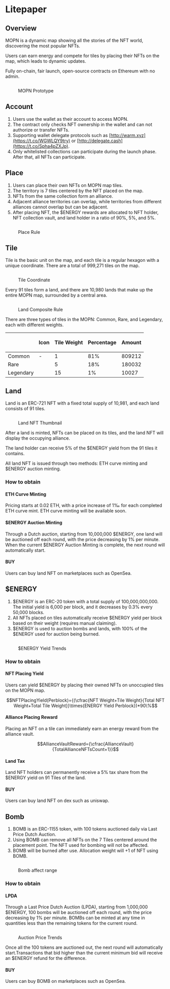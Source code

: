 # Litepaper

## Overview

MOPN is a dynamic map showing all the stories of the NFT world, discovering the most popular NFTs.

Users can earn energy and compete for tiles by placing their NFTs on the map, which leads to dynamic updates.

Fully on-chain, fair launch, open-source contracts on Ethereum with no admin.

<figure><img src=".gitbook/assets/Coordinate (4).png" alt=""><figcaption><p>MOPN Prototype</p></figcaption></figure>

## Account

1. Users use the wallet as their account to access MOPN.
2. The contract only checks NFT ownership in the wallet and can not authorize or transfer NFTs.
3. Supporting wallet delegate protocols such as [http://warm.xyz](https://t.co/WGWLQY9try) or [http://delegate.cash](https://t.co/Spha4pZXJp).
4. Only whitelisted collections can participate during the launch phase. After that, all NFTs can participate.

## Place

1. Users can place their own NFTs on MOPN map tiles.
2. The territory is 7 tiles centered by the NFT placed on the map.
3. NFTs from the same collection form an alliance.
4. Adjacent alliance territories can overlap, while territories from different alliances cannot overlap but can be adjacent.
5. After placing NFT, the $ENERGY rewards are allocated to NFT holder, NFT collection vault, and land holder in a ratio of 90%, 5%, and 5%.

<figure><img src=".gitbook/assets/place (3) 1 (1).png" alt=""><figcaption><p>Place Rule</p></figcaption></figure>

## Tile

Tile is the basic unit on the map, and each tile is a regular hexagon with a unique coordinate. There are a total of 999,271 tiles on the map.

<figure><img src=".gitbook/assets/tiles.png" alt=""><figcaption><p>Tile Coordinate</p></figcaption></figure>

Every 91 tiles form a land, and there are 10,980 lands that make up the entire MOPN map, surrounded by a central area.

<figure><img src=".gitbook/assets/image (1).png" alt=""><figcaption><p>Land Composite Rule </p></figcaption></figure>

There are three types of tiles in the MOPN: Common, Rare, and Legendary, each with different weights.

| <p><br></p> | Icon                                                                                         | Tile Weight | Percentage | Amount |
| ----------- | -------------------------------------------------------------------------------------------- | ----------- | ---------- | ------ |
| Common      | -                                                                                            | 1           | 81%        | 809212 |
| Rare        | <img src=".gitbook/assets/676a4415-8db7-491e-806f-0f0e49f1f7c6.png" alt="" data-size="line"> | 5           | 18%        | 180032 |
| Legendary   | <img src=".gitbook/assets/8c3ace58-f319-4fbd-88e8-e7f6a16db635.png" alt="" data-size="line"> | 15          | 1%         | 10027  |

## Land

Land is an ERC-721 NFT with a fixed total supply of 10,981, and each land consists of 91 tiles.

<figure><img src=".gitbook/assets/land_nft (2).png" alt=""><figcaption><p>Land NFT Thumbnail</p></figcaption></figure>

After a land is minted, NFTs can be placed on its tiles, and the land NFT will display the occupying alliance.

The land holder can receive 5% of the $ENERGY yield from the 91 tiles it contains.

All land NFT is issued through two methods: ETH curve minting and $ENERGY auction minting.

### How to obtain

#### ETH Curve Minting

Pricing starts at 0.02 ETH, with a price increase of 1‰ for each completed ETH curve mint. ETH curve minting will be available soon.

#### $ENERGY Auction Minting

Through a Dutch auction, starting from 10,000,000 $ENERGY, one land will be auctioned off each round, with the price decreasing by 1% per minute. When the current $ENERGY Auction Minting is complete, the next round will automatically start.

#### BUY

Users can buy land NFT on marketplaces such as OpenSea.

## $ENERGY

1. $ENERGY is an ERC-20 token with a total supply of 100,000,000,000. The initial yield is 6,000 per block, and it decreases by 0.3% every 50,000 blocks.
2. All NFTs placed on tiles automatically receive $ENERGY yield per block based on their weight (requires manual claiming).
3. $ENERGY is used to auction bombs and lands, with 100% of the $ENERGY used for auction being burned.

<figure><img src=".gitbook/assets/energy (2).png" alt=""><figcaption><p>$ENERGY Yield Trends</p></figcaption></figure>

### How to obtain

#### NFT Placing Yield

Users can yield $ENERGY by placing their owned NFTs on unoccupied tiles on the MOPN map.

$$NFTPlacingYield(Perblock)={(\cfrac{NFT Weight+Tile Weight}{Total NFT Weight+Total Tile Weight}}\times{ENERGY Yield Perblock})*90\%$$

#### Alliance Placing Reward

Placing an NFT on a tile can immediately earn an energy reward from the alliance vault.

$$AllianceVaultReward={\cfrac{AllianceVault}{TotalAllianceNFTsCount+1}}$$

#### Land Tax

Land NFT holders can permanently receive a 5% tax share from the $ENERGY yield on 91 Tiles of the land.

#### BUY

Users can buy land NFT on dex such as uniswap.

## Bomb

1. BOMB is an ERC-1155 token, with 100 tokens auctioned daily via Last Price Dutch Auction.
2. Using BOMB can remove all NFTs on the 7 Tiles centered around the placement point. The NFT used for bombing will not be affected.
3. BOMB will be burned after use. Allocation weight will +1 of NFT using BOMB.

<figure><img src=".gitbook/assets/bomb_info (3).png" alt=""><figcaption><p>Bomb affect range</p></figcaption></figure>

### How to obtain

#### LPDA

Through a Last Price Dutch Auction (LPDA), starting from 1,000,000 $ENERGY, 100 bombs will be auctioned off each round, with the price decreasing by 1% per minute. BOMBs can be minted at any time in quantities less than the remaining tokens for the current round.

<figure><img src=".gitbook/assets/LPDA (1).png" alt=""><figcaption><p>Auction Price Trends</p></figcaption></figure>

Once all the 100 tokens are auctioned out, the next round will automatically start.Transactions that bid higher than the current minimum bid will receive an $ENERGY refund for the difference.

#### BUY

Users can buy BOMB on marketplaces such as OpenSea.
